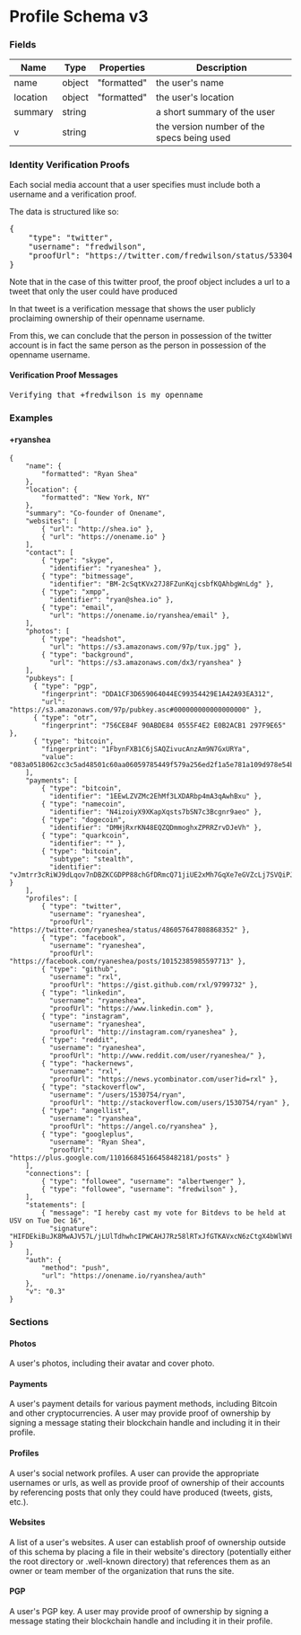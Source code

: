 # Profile Schema v3

### Fields

|Name      |Type    |Properties         |Description                           |
|----------|--------|-------------------|--------------------------------------|
|name      |object  |"formatted"        |the user's name                       |
|location  |object  |"formatted"        |the user's location                   |
|summary   |string  |                   |a short summary of the user           |
|v         |string  |                   |the version number of the specs being used |

### Identity Verification Proofs

Each social media account that a user specifies must include both a username and a verification proof.

The data is structured like so:

<pre>{
    "type": "twitter",
    "username": "fredwilson",
    "proofUrl": "https://twitter.com/fredwilson/status/533040726146162689"
}</pre>

Note that in the case of this twitter proof, the proof object includes a url to a tweet that only the user could have produced

In that tweet is a verification message that shows the user publicly proclaiming ownership of their openname username.

From this, we can conclude that the person in possession of the twitter account is in fact the same person as the person in possession of the openname username.

#### Verification Proof Messages

<pre>Verifying that +fredwilson is my openname</pre>

### Examples

#### +ryanshea

<pre><code>{
    "name": {
        "formatted": "Ryan Shea"
    },
    "location": {
        "formatted": "New York, NY"
    },
    "summary": "Co-founder of Onename",
    "websites": [
        { "url": "http://shea.io" },
        { "url": "https://onename.io" }
    ],
    "contact": [
        { "type": "skype",
          "identifier": "ryaneshea" },
        { "type": "bitmessage",
          "identifier": "BM-2cSqtKVx27J8FZunKqjcsbfKQAhbgWnLdg" },
        { "type": "xmpp",
          "identifier": "ryan@shea.io" },
        { "type": "email",
          "url": "https://onename.io/ryanshea/email" },
    ],
    "photos": [
        { "type": "headshot",
          "url": "https://s3.amazonaws.com/97p/tux.jpg" },
        { "type": "background",
          "url": "https://s3.amazonaws.com/dx3/ryanshea" }
    ],
    "pubkeys": [
      { "type": "pgp",
        "fingerprint": "DDA1CF3D659064044EC99354429E1A42A93EA312",
        "url": "https://s3.amazonaws.com/97p/pubkey.asc#000000000000000000" },
      { "type": "otr",
        "fingerprint": "756CE84F 90ABDE84 0555F4E2 E0B2ACB1 297F9E65" },
      { "type": "bitcoin",
        "fingerprint": "1FbynFXB1C6jSAQZivucAnzAm9N7GxURYa",
        "value": "083a0518062cc3c5ad48501c60aa06059785449f579a256ed2f1a5e781a109d978e54b20fb43b6e90dc91d8f9898665b969e122df6e1d1e5ce06c790f618a2c4"},
    ],
    "payments": [
        { "type": "bitcoin",
          "identifier": "1EEwLZVZMc2EhMf3LXDARbp4mA3qAwhBxu" },
        { "type": "namecoin",
          "identifier": "N4izoiyX9XKapXqsts7bSN7c3Bcgnr9aeo" },
        { "type": "dogecoin",
          "identifier": "DMHjRxrKN48EQZQDmmoghxZPRRZrvDJeVh" },
        { "type": "quarkcoin",
          "identifier": "" },
        { "type": "bitcoin",
          "subtype": "stealth",
          "identifier": "vJmtrr3cRiWJ9dLqov7nDBZKCGDPP88chGfDRmcQ71jiUE2xMh7GqXe7eGVZcLj7SVQiPJAxXvfdAdyD2RW8re8J7pGanvSUk3k3KW" }
    ],
    "profiles": [
        { "type": "twitter",
          "username": "ryaneshea",
          "proofUrl": "https://twitter.com/ryaneshea/status/486057647808868352" },
        { "type": "facebook",
          "username": "ryaneshea",
          "proofUrl": "https://facebook.com/ryaneshea/posts/10152385985597713" },
        { "type": "github",
          "username": "rxl",
          "proofUrl": "https://gist.github.com/rxl/9799732" },
        { "type": "linkedin",
          "username": "ryaneshea",
          "proofUrl": "https://www.linkedin.com" },
        { "type": "instagram",
          "username": "ryaneshea",
          "proofUrl": "http://instagram.com/ryaneshea" },
        { "type": "reddit",
          "username": "ryaneshea",
          "proofUrl": "http://www.reddit.com/user/ryaneshea/" },
        { "type": "hackernews",
          "username": "rxl",
          "proofUrl": "https://news.ycombinator.com/user?id=rxl" },
        { "type": "stackoverflow",
          "username": "/users/1530754/ryan",
          "proofUrl": "http://stackoverflow.com/users/1530754/ryan" },
        { "type": "angellist",
          "username": "ryanshea",
          "proofUrl": "https://angel.co/ryanshea" },
        { "type": "googleplus",
          "username": "Ryan Shea",
          "proofUrl": "https://plus.google.com/110166845166458482181/posts" }
    ],
    "connections": [
        { "type": "followee", "username": "albertwenger" },
        { "type": "followee", "username": "fredwilson" },
    ],
    "statements": [
        { "message": "I hereby cast my vote for Bitdevs to be held at USV on Tue Dec 16",
          "signature": "HIFDEkiBuJK8MwAJV57L/jLUlTdhwhcIPWCAHJ7Rz58lRTxJfGTKAVxcN6zCtgX4bWlWVEb/qr5oI1AIqVXgUbA=" }
    ],
    "auth": {
        "method": "push",
        "url": "https://onename.io/ryanshea/auth"
    },
    "v": "0.3"
}
</code></pre>

### Sections

#### Photos

A user's photos, including their avatar and cover photo.

#### Payments

A user's payment details for various payment methods, including Bitcoin and other cryptocurrencies. A user may provide proof of ownership by signing a message stating their blockchain handle and including it in their profile.

#### Profiles

A user's social network profiles. A user can provide the appropriate usernames or urls, as well as provide proof of ownership of their accounts by referencing posts that only they could have produced (tweets, gists, etc.).

#### Websites

A list of a user's websites. A user can establish proof of ownership outside of this schema by placing a file in their website's directory (potentially either the root directory or .well-known directory) that references them as an owner or team member of the organization that runs the site.

#### PGP

A user's PGP key. A user may provide proof of ownership by signing a message stating their blockchain handle and including it in their profile.

